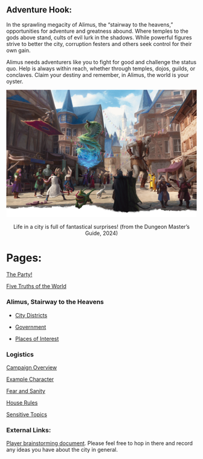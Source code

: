 ## Adventure Hook:

In the sprawling megacity of Alimus, the “stairway to the heavens,” opportunities for adventure and greatness abound. Where temples to the gods above stand, cults of evil lurk in the shadows. While powerful figures strive to better the city, corruption festers and others seek control for their own gain.

Alimus needs adventurers like you to fight for good and challenge the status quo. Help is always within reach, whether through temples, dojos, guilds, or conclaves. Claim your destiny and remember, in Alimus, the world is your oyster.

![A bustling city street full of whimsical creatures](/docs/assets/fantastical-city.png)
<p style="text-align:center;">Life in a city is full of fantastical surprises! (from the Dungeon Master’s Guide, 2024)</p>

# Pages:

[The Party!](https://isaaclepley.github.io/Alimus-Public/party.html)

[Five Truths of the World](https://isaaclepley.github.io/Alimus-Public/five-truths.html)

### Alimus, Stairway to the Heavens

- [City Districts](https://isaaclepley.github.io/Alimus-Public/districts.html)

- [Government](https://isaaclepley.github.io/Alimus-Public/government.html)

- [Places of Interest](https://isaaclepley.github.io/Alimus-Public/poi.html)

### Logistics

[Campaign Overview](https://isaaclepley.github.io/Alimus-Public/campaign-overview.html)

[Example Character](https://isaaclepley.github.io/Alimus-Public/grimble.html)

[Fear and Sanity](https://isaaclepley.github.io/Alimus-Public/fear-and-sanity.html)

[House Rules](https://isaaclepley.github.io/Alimus-Public/house-rules.html)

[Sensitive Topics](https://isaaclepley.github.io/Alimus-Public/sensitive-topics)
### External Links:

[Player brainstorming document](https://docs.google.com/document/d/1gD8qbw5iMtRr_h-BPNG875Gul1bemXggJr7kiFw9V58/edit?tab=t.0). Please feel free to hop in there and record any ideas you have about the city in general.
